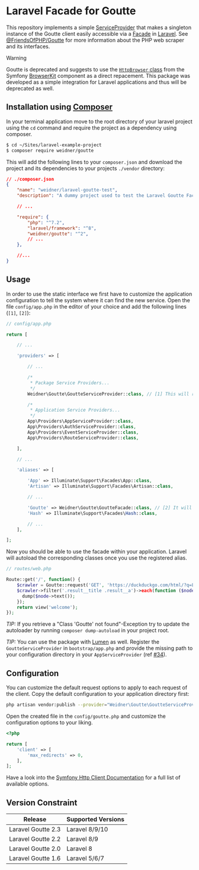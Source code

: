 # Laravel Facade for Goutte

This repository implements a simple [ServiceProvider](https://laravel.com/docs/master/providers) that makes a singleton instance of the Goutte client easily accessible via a [Facade](https://laravel.com/docs/master/facades) in [Laravel](http://laravel.com). See [@FriendsOfPHP/Goutte](https://github.com/FriendsOfPHP/Goutte) for more information about the PHP web scraper and its interfaces.

> [!WARNING]  
> Goutte is deprecated and suggests to use the [`HttpBrowser` class](
https://symfony.com/doc/current/components/browser_kit.html#making-external-http-requests)
from the Symfony [BrowserKit](https://symfony.com/browser-kit) component as a direct repacement. This package was developed as a simple  integration for Laravel applications and thus will be deprecated as well.


## Installation using [Composer](https://getcomposer.org/)

In your terminal application move to the root directory of your laravel project using the `cd` command and require the project as a dependency using composer.

```sh
$ cd ~/Sites/laravel-example-project
$ composer require weidner/goutte
```

This will add the following lines to your `composer.json` and download the project and its dependencies to your projects `./vendor` directory:

```json
// ./composer.json
{
    "name": "weidner/laravel-goutte-test",
    "description": "A dummy project used to test the Laravel Goutte Facade.",

    // ...

    "require": {
        "php": "^7.2",
        "laravel/framework": "^8",
        "weidner/goutte": "^2",
        // ...
    },

    //...
}
```


## Usage

In order to use the static interface we first have to customize the application configuration to tell the system where it can find the new service. Open the file `config/app.php` in the editor of your choice and add the following lines (`[1]`, `[2]`):

```php
// config/app.php

return [

    // ...

    'providers' => [

        // ...

        /*
         * Package Service Providers...
         */
        Weidner\Goutte\GoutteServiceProvider::class, // [1] This will register the Package in the laravel echo system

        /*
         * Application Service Providers...
         */
        App\Providers\AppServiceProvider::class,
        App\Providers\AuthServiceProvider::class,
        App\Providers\EventServiceProvider::class,
        App\Providers\RouteServiceProvider::class,

    ],

    // ...

    'aliases' => [

        'App' => Illuminate\Support\Facades\App::class,
        'Artisan' => Illuminate\Support\Facades\Artisan::class,

        // ...

        'Goutte' => Weidner\Goutte\GoutteFacade::class, // [2] It will register as an alias for the Goutte facade
        'Hash' => Illuminate\Support\Facades\Hash::class,

        // ...
    ],

];

```

Now you should be able to use the facade within your application. Laravel will autoload the corresponding classes once you use the registered alias.

```php
// routes/web.php

Route::get('/', function() {
    $crawler = Goutte::request('GET', 'https://duckduckgo.com/html/?q=Laravel');
    $crawler->filter('.result__title .result__a')->each(function ($node) {
      dump($node->text());
    });
    return view('welcome');
});
```

*TIP:* If you retrieve a "Class 'Goutte' not found"-Exception try to update the autoloader by running `composer dump-autoload` in your project root.

*TIP:* You can use the package with [Lumen](https://lumen.laravel.com/) as well. Register the `GoutteServiceProvider` in `bootstrap/app.php` and provide the missing path to your configuration directory in your `AppServiceProvider` (ref [\#34](https://github.com/dweidner/laravel-goutte/issues/34/)).

## Configuration

You can customize the default request options to apply to each request of the client. Copy the default configuration to your application directory first:

```sh
php artisan vendor:publish --provider="Weidner\Goutte\GoutteServiceProvider"
```

Open the created file in the `config/goutte.php` and customize the configuration options to your liking.

```php
<?php

return [
    'client' => [
        'max_redirects' => 0,
    ],
];
```

Have a look into the [Symfony Http Client Documentation](https://symfony.com/doc/current/http_client.html) for a full list of available options.

## Version Constraint

| Release            | Supported Versions |
|--------------------|--------------------|
| Laravel Goutte 2.3 | Laravel 8/9/10     |
| Laravel Goutte 2.2 | Laravel 8/9        |
| Laravel Goutte 2.0 | Laravel 8          |
| Laravel Goutte 1.6 | Laravel 5/6/7      |
